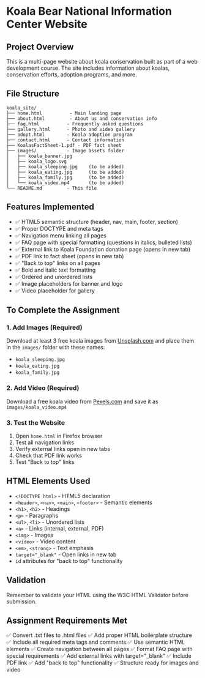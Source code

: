 # Koala Bear National Information Center Website

## Project Overview
This is a multi-page website about koala conservation built as part of a web development course. The site includes information about koalas, conservation efforts, adoption programs, and more.

## File Structure
```
koala_site/
├── home.html          - Main landing page
├── about.html         - About us and conservation info
├── faq.html          - Frequently asked questions
├── gallery.html      - Photo and video gallery
├── adopt.html        - Koala adoption program
├── contact.html      - Contact information
├── KoalasFactSheet-1.pdf - PDF fact sheet
├── images/           - Image assets folder
│   ├── koala_banner.jpg
│   ├── koala_logo.svg
│   ├── koala_sleeping.jpg    (to be added)
│   ├── koala_eating.jpg      (to be added)
│   ├── koala_family.jpg      (to be added)
│   └── koala_video.mp4       (to be added)
└── README.md         - This file
```

## Features Implemented
- ✅ HTML5 semantic structure (header, nav, main, footer, section)
- ✅ Proper DOCTYPE and meta tags
- ✅ Navigation menu linking all pages
- ✅ FAQ page with special formatting (questions in italics, bulleted lists)
- ✅ External link to Koala Foundation donation page (opens in new tab)
- ✅ PDF link to fact sheet (opens in new tab)
- ✅ "Back to top" links on all pages
- ✅ Bold and italic text formatting
- ✅ Ordered and unordered lists
- ✅ Image placeholders for banner and logo
- ✅ Video placeholder for gallery

## To Complete the Assignment

### 1. Add Images (Required)
Download at least 3 free koala images from [Unsplash.com](https://unsplash.com/s/photos/koala) and place them in the `images/` folder with these names:
- `koala_sleeping.jpg`
- `koala_eating.jpg` 
- `koala_family.jpg`

### 2. Add Video (Required)
Download a free koala video from [Pexels.com](https://www.pexels.com) and save it as `images/koala_video.mp4`

### 3. Test the Website
1. Open `home.html` in Firefox browser
2. Test all navigation links
3. Verify external links open in new tabs
4. Check that PDF link works
5. Test "Back to top" links

## HTML Elements Used
- `<!DOCTYPE html>` - HTML5 declaration
- `<header>`, `<nav>`, `<main>`, `<footer>` - Semantic elements
- `<h1>`, `<h2>` - Headings
- `<p>` - Paragraphs
- `<ul>`, `<li>` - Unordered lists
- `<a>` - Links (internal, external, PDF)
- `<img>` - Images
- `<video>` - Video content
- `<em>`, `<strong>` - Text emphasis
- `target="_blank"` - Open links in new tab
- `id` attributes for "back to top" functionality

## Validation
Remember to validate your HTML using the W3C HTML Validator before submission.

## Assignment Requirements Met
✅ Convert .txt files to .html files
✅ Add proper HTML boilerplate structure  
✅ Include all required meta tags and comments
✅ Use semantic HTML elements
✅ Create navigation between all pages
✅ Format FAQ page with special requirements
✅ Add external links with target="_blank"
✅ Include PDF link
✅ Add "back to top" functionality
✅ Structure ready for images and video 